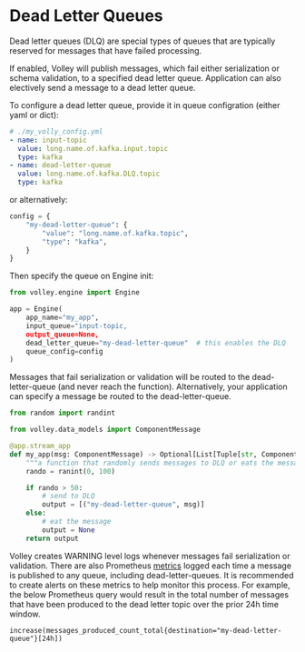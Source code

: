 # Dead Letter Queues

Dead letter queues (DLQ) are special types of queues that are typically reserved for messages that have failed processing.

If enabled, Volley will publish messages, which fail either serialization or schema validation, to a specified dead letter queue. Application can also electively send a message to a dead letter queue.

To configure a dead letter queue, provide it in queue configration (either yaml or dict):


```yml
# ./my_volly_config.yml
- name: input-topic
  value: long.name.of.kafka.input.topic
  type: kafka
- name: dead-letter-queue
  value: long.name.of.kafka.DLQ.topic
  type: kafka
```

or alternatively:

```python
config = {
    "my-dead-letter-queue": {
        "value": "long.name.of.kafka.topic",
        "type": "kafka",
    }
}
```

Then specify the queue on Engine init:

```python
from volley.engine import Engine

app = Engine(
    app_name="my_app",
    input_queue="input-topic,
    output_queue=None,
    dead_letter_queue="my-dead-letter-queue"  # this enables the DLQ
    queue_config=config
)
```

Messages that fail serialization or validation will be routed to the dead-letter-queue (and never reach the function). Alternatively, your application can specify a message be routed to the dead-letter-queue.

```python
from random import randint

from volley.data_models import ComponentMessage

@app.stream_app
def my_app(msg: ComponentMessage) -> Optional[List[Tuple[str, ComponentMessage]]]:
    """a function that randomly sends messages to DLQ or eats the message"""
    rando = ranint(0, 100)

    if rando > 50:
        # send to DLQ
        output = [("my-dead-letter-queue", msg)]
    else:
        # eat the message
        output = None
    return output
```

Volley creates WARNING level logs whenever messages fail serialization or validation. There are also Prometheus [metrics](./metrics.md) logged each time a message is published to any queue, including dead-letter-queues. It is recommended to create alerts on these metrics to help monitor this process. For example, the below Prometheus query would result in the total number of messages that have been produced to the dead letter topic over the prior 24h time window.

```promql
increase(messages_produced_count_total{destination="my-dead-letter-queue"}[24h])
```

